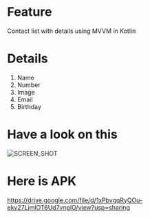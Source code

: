 # Feature
Contact list with details using MVVM in Kotlin

# Details
1. Name
2. Number
3. Image
4. Email
5. Birthday

# Have a look on this
![SCREEN_SHOT](https://user-images.githubusercontent.com/79716161/196068446-cd6fad44-581a-477e-8783-22f91c301446.jpeg)


# Here is APK
https://drive.google.com/file/d/1xPbvgqRyQOu-eky27LjmlOT6Ud7vnplO/view?usp=sharing


